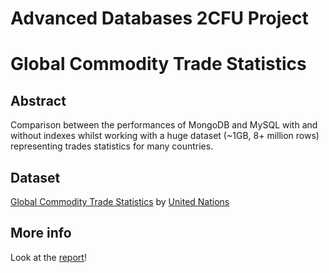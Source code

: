 # Advanced Databases 2CFU Project
# Global Commodity Trade Statistics 

## Abstract
Comparison between the performances of MongoDB and MySQL with and without indexes whilst working with a huge dataset (~1GB, 8+ million rows) representing trades statistics for many countries.


## Dataset
[Global Commodity Trade Statistics](https://www.kaggle.com/unitednations/global-commodity-trade-statistics) by [United Nations](https://www.kaggle.com/unitednations)

## More info
Look at the [report](report.md)!